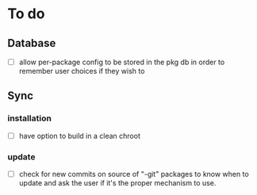 # To do

## Database
- [ ] allow per-package config to be stored in the pkg db in order to remember user choices if they wish to

## Sync
### installation
- [ ] have option to build in a clean chroot

### update
- [ ] check for new commits on source of "-git" packages to know when to update and ask the user if it's the proper mechanism to use.

